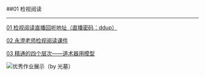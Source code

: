##01 检视阅读

----------

[01 检视阅读直播回听地址（直播密码：ddup）](https://app.luojishiyan.com/chatroom?appid=fNmmBN6qQqxP&chatid=pSNBJJBSmgQQ)

[02 永澄老师检视阅读课件](http://mubu.io/doc/9qcZmAv9B)

[03 精通的四个层次——道术器用模型](http://blog.hiddenwangcc.com/archives/2615)

![优秀作业展示（by 光墓）](http://i.imgur.com/jtOybrK.jpg)